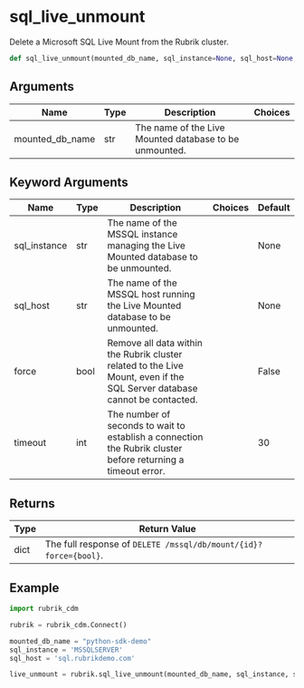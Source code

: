 # sql_live_unmount

Delete a Microsoft SQL Live Mount from the Rubrik cluster.
```py
def sql_live_unmount(mounted_db_name, sql_instance=None, sql_host=None, force=False, timeout=30)
```

## Arguments
| Name        | Type | Description                                                                 | Choices |
|-------------|------|-----------------------------------------------------------------------------|---------|
| mounted_db_name  | str  | The name of the Live Mounted database to be unmounted. |         |

## Keyword Arguments
| Name        | Type | Description                                                                 | Choices | Default |
|-------------|------|-----------------------------------------------------------------------------|---------|---------|
| sql_instance  | str  | The name of the MSSQL instance managing the Live Mounted database to be unmounted. |         |    None     |
| sql_host  | str  | The name of the MSSQL host running the Live Mounted database to be unmounted. |         |    None     |
| force  | bool  | Remove all data within the Rubrik cluster related to the Live Mount, even if the SQL Server database cannot be contacted.  |         |    False     |
| timeout  | int  | The number of seconds to wait to establish a connection the Rubrik cluster before returning a timeout error.  |         |    30     |

## Returns
| Type | Return Value                                                                                   |
|------|-----------------------------------------------------------------------------------------------|
| dict  | The full response of `DELETE /mssql/db/mount/{id}?force={bool}`. |
## Example
```py
import rubrik_cdm

rubrik = rubrik_cdm.Connect()

mounted_db_name = "python-sdk-demo"
sql_instance = 'MSSQLSERVER'
sql_host = 'sql.rubrikdemo.com'

live_unmount = rubrik.sql_live_unmount(mounted_db_name, sql_instance, sql_host)
```